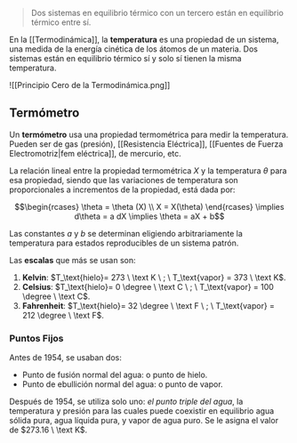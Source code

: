 > Dos sistemas en equilibrio térmico con un tercero están en equilibrio térmico entre sí.

En la [[Termodinámica]], la **temperatura** es una propiedad de un sistema, una medida de la energía cinética de los átomos de un materia. Dos sistemas están en equilibrio térmico sí y solo sí tienen la misma temperatura.

![[Principio Cero de la Termodinámica.png]]

## Termómetro

Un **termómetro** usa una propiedad termométrica para medir la temperatura. Pueden ser de gas (presión), [[Resistencia Eléctrica]], [[Fuentes de Fuerza Electromotriz|fem eléctrica]], de mercurio, etc.

La relación lineal entre la propiedad termométrica $X$ y la temperatura $\theta$ para esa propiedad, siendo que las variaciones de temperatura son proporcionales a incrementos de la propiedad, está dada por:

$$\begin{rcases} \theta = \theta (X) \\ X = X(\theta) \end{rcases} \implies d\theta = a dX \implies \theta = aX + b$$

Las constantes $a$ y $b$ se determinan eligiendo arbitrariamente la temperatura para estados reproducibles de un sistema patrón.

Las **escalas** que más se usan son:

1. **Kelvin**: $T_\text{hielo}= 273 \ \text K \ ; \ T_\text{vapor} = 373 \ \text K$.
2. **Celsius**: $T_\text{hielo}= 0 \degree \ \text C \ ; \ T_\text{vapor} = 100 \degree \ \text C$.
3. **Fahrenheit**: $T_\text{hielo}= 32 \degree \ \text F \ ; \ T_\text{vapor} = 212 \degree \ \text F$.

### Puntos Fijos

Antes de 1954, se usaban dos:

- Punto de fusión normal del agua: o punto de hielo.
- Punto de ebullición normal del agua: o punto de vapor.

Después de 1954, se utiliza solo uno: _el punto triple del agua_, la temperatura y presión para las cuales puede coexistir en equilibrio agua sólida pura, agua líquida pura, y vapor de agua puro. Se le asigna el valor de $273.16 \ \text K$.
